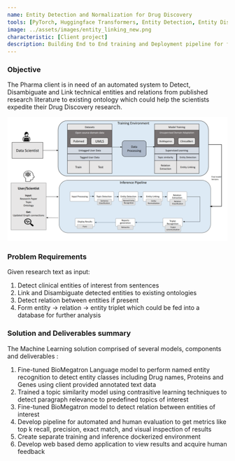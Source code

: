 ```yaml
---
name: Entity Detection and Normalization for Drug Discovery
tools: [PyTorch, Huggingface Transformers, Entity Detection, Entity Disambiguation, Semantic Search, Entity Embeddings, Relation Extraction, Domain Adaptation]
image: ../assets/images/entity_linking_new.png
characteristic: [Client project]
description: Building End to End training and Deployment pipeline for faster research turnaround time in Drug Discovery using SOTA NLP techniques
---
```

### Objective
The Pharma client is in need of an automated system to Detect, Disambiguate and Link technical entities and relations 
from published research literature to existing ontology which could help the scientists expedite their Drug Discovery 
research.

![preview](../assets/images/entity_linking_new.png)

### Problem Requirements
Given research text as input:
1. Detect clinical entities of interest from sentences
2. Link and Disambiguate detected entities to existing ontologies
3. Detect relation between entities if present
4. Form entity -> relation -> entity triplet which could be fed into a database for further analysis

### Solution and Deliverables summary
The Machine Learning solution comprised of several models, components and deliverables :

1. Fine-tuned BioMegatron Language model to perform named entity recognition to detect entity classes including Drug names, Proteins and Genes using client provided annotated text data
2. Trained a topic similarity model using contrasitive learning techniques to detect paragraph relevance to predefined topics of interest
3. Fine-tuned BioMegatron model to detect relation between entities of interest
4. Develop pipeline for automated and human evaluation to get metrics like top k recall, precision, exact match, and visual inspection of results
5. Create separate training and inference dockerized environment
6. Develop web based demo application to view results and acquire human feedback